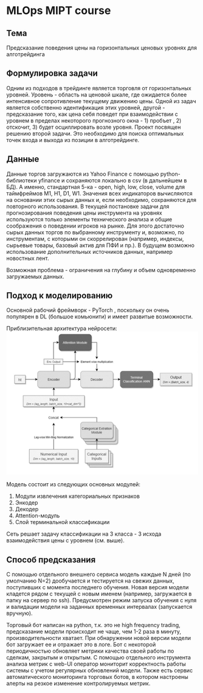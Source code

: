 ﻿# MLOps MIPT course

## Тема
   Предсказание поведения цены на горизонтальных ценовых уровнях для алготрейдинга

## Формулировка задачи
   Одним из подходов в трейдинге является торговля от горизонтальных уровней. Уровень - область на ценовой шкале, где ожидается более интенсивное сопротивление текущему движению цены. Одной из задач является собственно идентификация этих уровней, другой - предсказание того, как цена себя поведет при взаимодействии с уровнем в пределах некоторого прогнозного окна - 1) пробъет , 2) отскочит, 3) будет осциллировать возле уровня. 
   Проект посвящен решению второй задачи. Это необходимо для поиска оптимальных точек входа и выхода из позиции в алготрейдинге.


## Данные
   Данные торгов загружаются из Yahoo Finance с помощью python-библиотеки yfinance и сохраняются локально в csv (в дальнейшем в БД). А именно, стандартная 5-ка - open, high, low, close, volume для таймфреймов M1, H1, D1, W1. Значения всех индикаторов вычисляются на основании этих сырых данных и, если необходимо, сохраняются для повторного использования.  В текущей постановке задачи для прогнозирования поведения цены инструмента на уровнях используются только элементы технического анализа и общие соображения о поведении игроков на рынке. Для этого достаточно сырых данных торгов по выбранному инструменту и, возможно, по инструментам, с которыми он скоррелирован (например, индексы, сырьевые товары, базовый актив для ПФИ и пр.). В будущем возможно использование дополнительных источников данных, например новостных лент.
   
   Возможная проблема - ограничения на глубину и объем одновременно загружаемых данных.

## Подход к моделированию
   Основной рабочий фреймворк  - PyTorch , поскольку он очень популярен в DL (большое комьюнити) и имеет развитые возможности.

   Приблизительная архитектура нейросети: 
   ![model.JPG](model.JPG "Приблизительная архитектура нейросети")
   
Модель состоит из следующих основных модулей: 
   1. Модули извлечения категориальных признаков 
   1. Энкодер
   1. Декодер
   1. Attention-модуль
   1. Слой терминальной классификации
          
Сеть решает задачу классификации на 3 класса  - 3 исхода взаимодействия цены с уровнем (см. выше).

## Способ предсказания 
С помощью отдельного внешнего сервиса модель каждые N дней (по умолчанию N=2) дообучается и тестируется на свежих данных, поступивших с момента последнего обучения. Новая версия модели кладется рядом с текущей с новым именем (например, загружается в папку на сервер по ssh). Предусмотрен режим запуска обучения с нуля и валидации модели на заданных временных интервалах (запускается вручную).

Торговый бот написан на python, т.к. это не high frequency trading, предсказание модели происходит не чаще, чем 1-2 раза в минуту, производительности хватает. При обнаружении новой версии модели бот загружает ее и отражает это в логе. Бот с некоторой периодичностью обновляет метрики качества своей работы по сделкам, закрытым и открытым. С помощью отдельного инструмента анализа метрик с web-UI оператор мониторит корректность работы системы с учетом регулярных обновлений модели. Также есть сервис автоматического мониторинга торговых ботов, в котором настроены алерты на резкое изменение контролируемых метрик.

